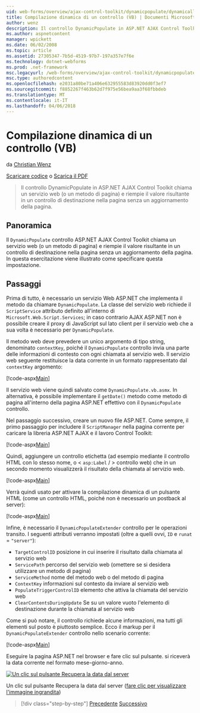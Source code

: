 ```yaml
---
uid: web-forms/overview/ajax-control-toolkit/dynamicpopulate/dynamically-populating-a-control-vb
title: Compilazione dinamica di un controllo (VB) | Documenti Microsoft
author: wenz
description: Il controllo DynamicPopulate in ASP.NET AJAX Control Toolkit chiama un servizio web (o un metodo di pagina) e inserisce il valore risultante in un controllo di destinazione t...
ms.author: aspnetcontent
manager: wpickett
ms.date: 06/02/2008
ms.topic: article
ms.assetid: 27305347-7b5d-4519-97b7-197a357e7f6e
ms.technology: dotnet-webforms
ms.prod: .net-framework
msc.legacyurl: /web-forms/overview/ajax-control-toolkit/dynamicpopulate/dynamically-populating-a-control-vb
msc.type: authoredcontent
ms.openlocfilehash: e2031a80be71a406e632955583d83920dd0f3ef7
ms.sourcegitcommit: f8852267f463b62d7f975e56bea9aa3f68fbbdeb
ms.translationtype: MT
ms.contentlocale: it-IT
ms.lasthandoff: 04/06/2018
---
```

<a name="dynamically-populating-a-control-vb"></a>Compilazione dinamica di un controllo (VB)
====================
da [Christian Wenz](https://github.com/wenz)

[Scaricare codice](http://download.microsoft.com/download/d/8/f/d8f2f6f9-1b7c-46ad-9252-e1fc81bdea3e/dynamicpopulate0.vb.zip) o [Scarica il PDF](http://download.microsoft.com/download/b/6/a/b6ae89ee-df69-4c87-9bfb-ad1eb2b23373/dynamicpopulate0VB.pdf)

> Il controllo DynamicPopulate in ASP.NET AJAX Control Toolkit chiama un servizio web (o un metodo di pagina) e riempie il valore risultante in un controllo di destinazione nella pagina senza un aggiornamento della pagina.


## <a name="overview"></a>Panoramica

Il `DynamicPopulate` controllo ASP.NET AJAX Control Toolkit chiama un servizio web (o un metodo di pagina) e riempie il valore risultante in un controllo di destinazione nella pagina senza un aggiornamento della pagina. In questa esercitazione viene illustrato come specificare questa impostazione.

## <a name="steps"></a>Passaggi

Prima di tutto, è necessario un servizio Web ASP.NET che implementa il metodo da chiamare `DynamicPopulate`. La classe del servizio web richiede il `ScriptService` attributo definito all'interno di `Microsoft.Web.Script.Services`; in caso contrario AJAX ASP.NET non è possibile creare il proxy di JavaScript sul lato client per il servizio web che a sua volta è necessario per `DynamicPopulate`.

Il metodo web deve prevedere un unico argomento di tipo string, denominato `contextKey`, poiché il `DynamicPopulate` controllo invia una parte delle informazioni di contesto con ogni chiamata al servizio web. Il servizio web seguente restituisce la data corrente in un formato rappresentato dal `contextKey` argomento:

[!code-aspx[Main](dynamically-populating-a-control-vb/samples/sample1.aspx)]

Il servizio web viene quindi salvato come `DynamicPopulate.vb.asmx`. In alternativa, è possibile implementare il `getDate()` metodo come metodo di pagina all'interno della pagina ASP.NET effettivo con il `DynamicPopulate` controllo.

Nel passaggio successivo, creare un nuovo file ASP.NET. Come sempre, il primo passaggio per includere il `ScriptManager` nella pagina corrente per caricare la libreria ASP.NET AJAX e il lavoro Control Toolkit:

[!code-aspx[Main](dynamically-populating-a-control-vb/samples/sample2.aspx)]

Quindi, aggiungere un controllo etichetta (ad esempio mediante il controllo HTML con lo stesso nome, o &lt; `asp:Label`  / &gt; controllo web) che in un secondo momento visualizzerà il risultato della chiamata al servizio web.

[!code-aspx[Main](dynamically-populating-a-control-vb/samples/sample3.aspx)]

Verrà quindi usato per attivare la compilazione dinamica di un pulsante HTML (come un controllo HTML, poiché non è necessario un postback al server):

[!code-aspx[Main](dynamically-populating-a-control-vb/samples/sample4.aspx)]

Infine, è necessario il `DynamicPopulateExtender` controllo per le operazioni transito. I seguenti attributi verranno impostati (oltre a quelli ovvi, `ID` e `runat` = `"server"`):

- `TargetControlID` posizione in cui inserire il risultato dalla chiamata al servizio web
- `ServicePath` percorso del servizio web (omettere se si desidera utilizzare un metodo di pagina)
- `ServiceMethod` nome del metodo web o del metodo di pagina
- `ContextKey` informazioni sul contesto da inviare al servizio web
- `PopulateTriggerControlID` elemento che attiva la chiamata del servizio web
- `ClearContentsDuringUpdate` Se su un valore vuoto l'elemento di destinazione durante la chiamata al servizio web

Come si può notare, il controllo richiede alcune informazioni, ma tutti gli elementi sul posto è piuttosto semplice. Ecco il markup per il `DynamicPopulateExtender` controllo nello scenario corrente:

[!code-aspx[Main](dynamically-populating-a-control-vb/samples/sample5.aspx)]

Eseguire la pagina ASP.NET nel browser e fare clic sul pulsante. si riceverà la data corrente nel formato mese-giorno-anno.


[![Un clic sul pulsante Recupera la data dal server](dynamically-populating-a-control-vb/_static/image2.png)](dynamically-populating-a-control-vb/_static/image1.png)

Un clic sul pulsante Recupera la data dal server ([fare clic per visualizzare l'immagine ingrandita](dynamically-populating-a-control-vb/_static/image3.png))

> [!div class="step-by-step"]
> [Precedente](using-dynamicpopulate-with-a-user-control-and-javascript-cs.md)
> [Successivo](dynamically-populating-a-control-using-javascript-code-vb.md)
